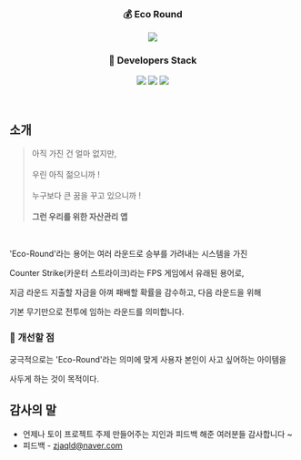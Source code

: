 <h3 align='center'>💰 Eco Round </h3>
<p align='center'>
  <img src="https://user-images.githubusercontent.com/73686581/122880616-27f60100-d375-11eb-8249-694db53368bd.png"/>
</p>
<h3 align='center'>🔨 Developers Stack</h3>
<p align='center'>
  <img src="https://img.shields.io/badge/HTML5-E34F26?style=flat-square&logo=HTML5&logoColor=white"/>
  <img src="https://img.shields.io/badge/CSS3-1572B6?style=flat-square&logo=CSS3&logoColor=white"/>
  <img src="https://img.shields.io/badge/JavaScript-e9d24e?style=flat-square&logo=JavaScript&logoColor=white"/>
</p>
<br>

## 소개

 
 >아직 가진 건 얼마 없지만,<br><br>
 우린 아직 젊으니까 !<br><br>
 누구보다 큰 꿈을 꾸고 있으니까 !<br><br>
 __그런 우리를 위한 자산관리 앱__<br>

 <br>

 'Eco-Round'라는 용어는 여러 라운드로 승부를 가려내는 시스템을 가진<br>

 Counter Strike(카운터 스트라이크)라는 FPS 게임에서 유래된 용어로,<br>

 지금 라운드 지출할 자금을 아껴 패배할 확률을 감수하고, 다음 라운드을 위해<br>

 기본 무기만으로 전투에 임하는 라운드를 의미합니다.


### 🙊 개선할 점

 궁극적으로는 'Eco-Round'라는 의미에 맞게 사용자 본인이 사고 싶어하는 아이템을

 사두게 하는 것이 목적이다.


## 감사의 말

* 언제나 토이 프로젝트 주제 만들어주는 지인과 피드백 해준 여러분들 감사합니다 ~
* 피드백 - zjaqld@naver.com


